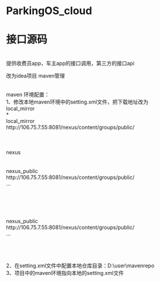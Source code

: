 # ParkingOS_cloud
<h1>接口源码</h1></br>提供收费员app，车主app的接口调用，第三方的接口api

改为idea项目 maven管理 

<br>
maven 环境配置：<br>
1、修改本地maven环境中的setting.xml文件，把下载地址改为
   <mirror><br>
        <id>local_mirror</id><br>
        <mirrorOf>*</mirrorOf><br>
        <name>local_mirror</name><br>
        <url>http://106.75.7.55:8081/nexus/content/groups/public/</url><br>
    </mirror><br>
	<profiles><br>
		<!-- 在setting中设置私服可以让本机的所有Maven项目都使用Maven私服 -->
		<profile><br>
            <id>nexus</id><br>
            <repositories><br>
                <repository><br>
                    <id>nexus_public</id><br>
                    <url>http://106.75.7.55:8081/nexus/content/groups/public/</url><br>
                   ...<br>
                </snapshots>    <br>
            </repository><br>
			</repositories><br>
			<pluginRepositories><br>
				<pluginRepository><br>
					<id>nexus_public</id><br>
					<url>http://106.75.7.55:8081/nexus/content/groups/public/</url><br>
					  ...<br>
				</pluginRepository><br>
			</pluginRepositories><br>			
		</profile><br>
	</profiles><br>
2、在setting.xml文件中配置本地仓库目录：<localRepository>D:\user\mavenrepo</localRepository><br>
3、项目中的maven环境指向本地的setting.xml文件<br>